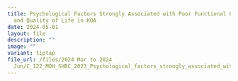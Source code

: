 ```yaml
---
title: Psychological Factors Strongly Associated with Poor Functional Outcomes
  and Quality of Life in KOA
date: 2024-05-01
layout: file
description: ""
image: ""
variant: tiptap
file_url: /files/2024 Mar to 2024
  Jun/C_122_MOH_SHBC_2023_Psychological_factors_strongly_associated_with_poor_functional_outcomes_and_quality_of_life_in_knee.pdf
---
```

